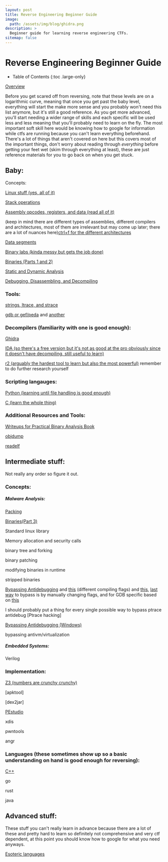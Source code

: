 ```yaml
---
layout: post
title: Reverse Engineering Beginner Guide
image: 
  path: /assets/img/blog/ghidra.png
description: >
  Beginner guide for learning reverse engineering CTFs.
sitemap: false
---
```


# Reverse Engineering Beginner Guide

- Table of Contents
{:toc .large-only}

[Overview](https://www.usenix.org/system/files/conference/3gse15/3gse15-feng.pdf)

Before you get scared off from reversing, note that these levels are on a logarithmic curve, meaning that once you get past the baby level, everything will start the make more sense and you probably won't need this list anymore, but it's still a good reference. As you get more advanced, you'll start needing a wider range of skills and each specific will be used less and less meaning that you'll probably need to learn on the fly. The most important soft skill here would be knowing how to google for information while ctfs are running because you can't learn everything beforehand. There's a lot of things that aren't covered on here but this covers most of the important things, don't worry about reading through *everything* before getting your feet wet (skim through everything at least), these are just reference materials for you to go back on when you get stuck. 


## Baby:

Concepts:

[Linux stuff (yes, all of it)](https://ryanstutorials.net/linuxtutorial/)

[Stack operations](https://en.wikipedia.org/wiki/Stack_(abstract_data_type))

[Assembly opcodes, registers, and data (read all of it)](https://www.cs.virginia.edu/~evans/cs216/guides/x86.html)

(keep in mind there are different types of assemblies, different compilers and architectures, most of them are irrelevant but may come up later; there are a lot of nuances here)[ctrl+f for the different architectures](https://www.foo.be/cours/dess-20122013/b/Eldad_Eilam-Reversing__Secrets_of_Reverse_Engineering-Wiley(2005).pdf)

[Data segments](https://en.wikipedia.org/wiki/Data_segment)

[Binary labs (kinda messy but gets the job done)](http://www.cs.rpi.edu/academics/courses/spring10/csci4971/)

[Binaries (Parts 1 and 2)](https://ihatefeds.com/No.Starch.Practical.Binary.Analysis.2018.pdf)

[Static and Dynamic Analysis](https://en.wikipedia.org/wiki/Malware_analysis)

[Debugging, Disassembling, and Decompiling](https://reverseengineering.stackexchange.com/questions/4635/whats-the-difference-between-a-disassembler-debugger-and-decompiler)


### Tools:
[strings, ltrace, and strace](https://www.thegeekstuff.com/2012/03/reverse-engineering-tools)

[gdb or gef/peda](https://www.tutorialspoint.com/gnu_debugger/what_is_gdb.htm) and [another](https://www.cs.cmu.edu/~gilpin/tutorial/#1)

### Decompilers (familiarity with one is good enough):
[Ghidra](https://www.shogunlab.com/blog/2019/04/12/here-be-dragons-ghidra-0.html)

[IDA (so there's a free version but it's not as good at the pro obviously since it doesn't have decompiling, still useful to learn)](https://securityxploded.com/reversing-basics-ida-pro.php)

[r2 (arguably the hardest tool to learn but also the most powerful)](https://sushant94.me/2015/05/31/Introduction_to_radare2/) remember to do further research yourself

### Scripting langauges:

[Python (learning until file handling is good enough)](https://www.w3schools.com/python/)

[C (learn the whole thing)](https://www.tutorialspoint.com/cprogramming/index.htm)

### Additional Resources and Tools:

[Writeups for Practical Binary Analysis Book](https://loicpefferkorn.net/2020/04/practical-binary-analysis-book-ctf-writeup-for-levels-2-4/#the-ctf-challenge)

[objdump](https://web.mit.edu/gnu/doc/html/binutils_5.html)

[readelf](https://www.geeksforgeeks.org/readelf-command-in-linux-with-examples/)

## Intermediate stuff:

Not really any order so figure it out.

### Concepts:

##### Malware Analysis:
[Packing](https://www2.cs.arizona.edu/~debray/Publications/unpacker-extraction.pdf)

[Binaries(Part 3)](https://ihatefeds.com/No.Starch.Practical.Binary.Analysis.2018.pdf)

Standard linux library

Memory allocation and security calls

binary tree and forking

binary patching

modifying binaries in runtime

stripped binaries

[Bypassing Antidebugging](https://seblau.github.io/posts/linux-anti-debugging) and [this](https://0x00sec.org/t/bypass-linux-basic-anti-debugging/22799) (different compiling flags) and [this](https://reverseengineering.stackexchange.com/questions/43/anti-debug-techniques-on-unix-platforms), [last way](http://m0x39.blogspot.com/2013/01/reverse-engineering-password-protected.html) to bypass is by manually changing flags, and for GDB specific based on [this](https://github.com/jvoisin/pangu)

I should probably put a thing for every single possible way to bypass ptrace antidebug [Ptrace hacking]

[Bypassing Antidebugging (Windows)](https://anti-reversing.com/Downloads/Anti-Reversing/The_Ultimate_Anti-Reversing_Reference.pdf)

bypassing antivm/virtualization

##### Embedded Systems:

Verilog

### Implementation:
[Z3 (numbers are crunchy crunchy)](https://www.cs.tau.ac.il/~msagiv/courses/asv/z3py/guide-examples.htm)

[apktool]

[dex2jar]

[PEstudio](https://www.youtube.com/watch?v=z0e306Jod5A)

xdis

pwntools

angr

### Languages (these sometimes show up so a basic understanding on hand is good enough for reversing):

[C++](https://www.w3schools.com/cpp/default.asp)

go

rust

java


## Advanced stuff:

These stuff you can't really learn in advance because there are a lot of these and pretty hard to learn so definitely not comprehensive and very ctf dependent, at this point you should know how to google for what you need anyways.

[Esoteric languages](https://en.wikipedia.org/wiki/Esoteric_programming_language)